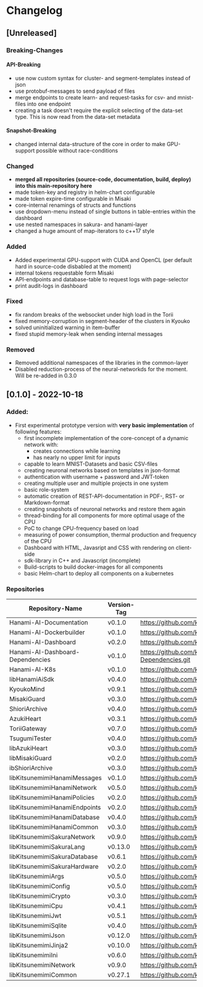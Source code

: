 # Changelog

## [Unreleased]

### Breaking-Changes

#### API-Breaking

- use now custom syntax for cluster- and segment-templates instead of json
- use protobuf-messages to send payload of files
- merge endpoints to create learn- and request-tasks for csv- and mnist-files into one endpoint
- creating a task doesn't require the explicit selecting of the data-set type. This is now read from the data-set metadata

#### Snapshot-Breaking

- changed internal data-structure of the core in order to make GPU-support possible without race-conditions

### Changed

- **merged all repositories (source-code, documentation, build, deploy) into this main-repository here**
- made token-key and registry in helm-chart configurable
- made token expire-time configurable in Misaki
- core-internal renamings of structs and functions
- use dropdown-menu instead of single buttons in table-entries within the dashboard
- use nested namespaces in sakura- and hanami-layer
- changed a huge amount of map-iterators to c++17 style

### Added 

- Added experimental GPU-support with CUDA and OpenCL (per default hard in source-code disbabled at the moment)
- internal tokens requestable form Misaki
- API-endpoints and database-table to request logs with page-selector
- print audit-logs in dashboard

### Fixed

- fix random breaks of the websocket under high load in the Torii
- fixed memory-corruption in segment-header of the clusters in Kyouko
- solved uninitialized warning in item-buffer
- fixed stupid memory-leak when sending internal messages

### Removed

- Removed additional namespaces of the libraries in the common-layer
- Disabled reduction-process of the neural-networkds for the moment. Will be re-added in 0.3.0



## [0.1.0] - 2022-10-18

### Added:

- First experimental prototype version with **very basic implementation** of following features:
    - first incomplete implementation of the core-concept of a dynamic network with:
        - creates connections while learning
        - has nearly no upper limit for inputs
    - capable to learn MNIST-Datasets and basic CSV-files
    - creating neuronal networks based on templates in json-format
    - authentication with username + password and JWT-token
    - creating multiple user and multiple projects in one system
    - basic role-system
    - automatic creation of REST-API-documentation in PDF-, RST- or Markdown-format
    - creating snapshots of neuronal networks and restore them again
    - thread-binding for all components for more optimal usage of the CPU
    - PoC to change CPU-frequency based on load
    - measuring of power consumption, thermal production and frequency of the CPU
    - Dashboard with HTML, Javasript and CSS with rendering on client-side
    - sdk-library in C++ and Javascript (incomplete)
    - Build-scripts to build docker-images for all components
    - basic Helm-chart to deploy all components on a kubernetes


### Repositories

Repository-Name | Version-Tag | Download-Path
--- | --- | ---
Hanami-AI-Documentation | v0.1.0 | https://github.com/kitsudaiki/Hanami-AI-Documentation.git
Hanami-AI-Dockerbuilder | v0.1.0 | https://github.com/kitsudaiki/Hanami-AI-Dockerbuilder.git
Hanami-AI-Dashboard | v0.2.0 | https://github.com/kitsudaiki/Hanami-AI-Dashboard.git
Hanami-AI-Dashboard-Dependencies | v0.1.0 | https://github.com/kitsudaiki/anamiAI-Dashboard-Dependencies.git
Hanami-AI-K8s | v0.1.0 | https://github.com/kitsudaiki/Hanami-AI-K8s.git
libHanamiAiSdk | v0.4.0 | https://github.com/kitsudaiki/libHanamiAiSdk.git
KyoukoMind | v0.9.1 | https://github.com/kitsudaiki/KyoukoMind.git
MisakiGuard | v0.3.0 | https://github.com/kitsudaiki/MisakiGuard.git
ShioriArchive | v0.4.0 | https://github.com/kitsudaiki/ShioriArchive.git
AzukiHeart | v0.3.1 | https://github.com/kitsudaiki/AzukiHeart.git
ToriiGateway | v0.7.0 | https://github.com/kitsudaiki/ToriiGateway.git
TsugumiTester | v0.4.0 | https://github.com/kitsudaiki/TsugumiTester.git
libAzukiHeart | v0.3.0 | https://github.com/kitsudaiki/libAzukiHeart.git
libMisakiGuard | v0.2.0 | https://github.com/kitsudaiki/libMisakiGuard.git
ibShioriArchive | v0.3.0 | https://github.com/kitsudaiki/ibShioriArchive.git
libKitsunemimiHanamiMessages | v0.1.0 |  https://github.com/kitsudaiki/libKitsunemimiHanamiMessages.git
libKitsunemimiHanamiNetwork | v0.5.0 |  https://github.com/kitsudaiki/libKitsunemimiHanamiNetwork.git
libKitsunemimiHanamiPolicies | v0.2.0 |  https://github.com/kitsudaiki/libKitsunemimiHanamiPolicies.git
libKitsunemimiHanamiEndpoints | v0.2.0 |  https://github.com/kitsudaiki/libKitsunemimiHanamiEndpoints.git
libKitsunemimiHanamiDatabase | v0.4.0 |  https://github.com/kitsudaiki/libKitsunemimiHanamiDatabase.git
libKitsunemimiHanamiCommon | v0.3.0 |  https://github.com/kitsudaiki/libKitsunemimiHanamiCommon.git
libKitsunemimiSakuraNetwork | v0.9.0 |  https://github.com/kitsudaiki/libKitsunemimiSakuraNetwork.git
libKitsunemimiSakuraLang | v0.13.0 |  https://github.com/kitsudaiki/libKitsunemimiSakuraLang.git
libKitsunemimiSakuraDatabase | v0.6.1 |  https://github.com/kitsudaiki/libKitsunemimiSakuraDatabase.git
libKitsunemimiSakuraHardware | v0.2.0 |  https://github.com/kitsudaiki/libKitsunemimiSakuraHardware.git
libKitsunemimiArgs | v0.5.0 |  https://github.com/kitsudaiki/libKitsunemimiArgs.git
libKitsunemimiConfig | v0.5.0 |  https://github.com/kitsudaiki/libKitsunemimiConfig.git
libKitsunemimiCrypto | v0.3.0 |  https://github.com/kitsudaiki/libKitsunemimiCrypto.git
libKitsunemimiCpu | v0.4.1 |  https://github.com/kitsudaiki/libKitsunemimiCpu.git
libKitsunemimiJwt | v0.5.1 |  https://github.com/kitsudaiki/libKitsunemimiJwt.git
libKitsunemimiSqlite | v0.4.0 |  https://github.com/kitsudaiki/libKitsunemimiSqlite.git
libKitsunemimiJson | v0.12.0 |  https://github.com/kitsudaiki/libKitsunemimiJson.git
libKitsunemimiJinja2 | v0.10.0 |  https://github.com/kitsudaiki/libKitsunemimiJinja2.git
libKitsunemimiIni | v0.6.0 |  https://github.com/kitsudaiki/libKitsunemimiIni.git
libKitsunemimiNetwork | v0.9.0 |  https://github.com/kitsudaiki/libKitsunemimiNetwork.git
libKitsunemimiCommon | v0.27.1 |  https://github.com/kitsudaiki/libKitsunemimiCommon.git
